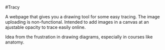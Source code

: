 #Tracy

A webpage that gives you a drawing tool for some easy tracing.
The image uploading is non-functional.
Intended to add images in a canvas at an ajustable opacity to trace easily online. 

Idea from the frustration in drawing diagrams, especially in courses like anatomy. 